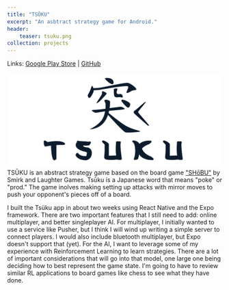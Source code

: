 ```yaml
---
title: "TSŪKU"
excerpt: "An asbtract strategy game for Android."
header:
    teaser: tsuku.png
collection: projects
---
```

Links: 
[Google Play Store](https://play.google.com/store/apps/details?id=io.ciaos.tsuku&hl=en_US) | 
[GitHub](https://github.com/ZackEberhart/tsuku)
<br>

![Tsuku logo](/images/logo3.png)
TSŪKU is an abstract strategy game based on the board game ["SHōBU"](https://www.smirkandlaughter.com/shobu) by Smirk and Laughter Games. Tsūku is a Japanese word that means "poke" or "prod." The game inolves making setting up attacks with mirror moves to push your opponent's pieces off of a board.

I built the Tsüku app in about two weeks using React Native and the Expo framework. There are two important features that I still need to add: online multiplayer, and better singleplayer AI. For multiplayer, I initially wanted to use a service like Pusher, but I think I will wind up writing a simple server to connect players. I would also include bluetooth multiplayer, but Expo doesn't support that (yet). For the AI, I want to leverage some of my experience with Reinforcement Learning to learn strategies. There are a lot of important considerations that will go into that model, one large one being deciding how to best represent the game state. I'm going to have to review similar RL applications to board games like chess to see what they have done.